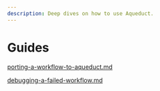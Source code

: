 ```yaml
---
description: Deep dives on how to use Aqueduct.
---
```


# Guides

[porting-a-workflow-to-aqueduct.md](porting-a-workflow-to-aqueduct.md "mention")

[debugging-a-failed-workflow.md](debugging-a-failed-workflow.md "mention")
